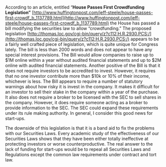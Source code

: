 
According to an article, entitled “**House Passes First Crowdfunding Legislation”** [http://www.huffingtonpost.com/jeff-steele/house-passes-first-crowdf_b_1137789.html](http://www.huffingtonpost.com/jeff-steele/house-passes-first-crowdf_b_1137789.html) the House has passed a bill modifying the securities law to allow “crowdfunding.” The proposed legislation [http://thomas.loc.gov/cgi-bin/query/z?c112:H.R.2930.PCS:/](http://thomas.loc.gov/cgi-bin/query/z?c112:H.R.2930.PCS:/) appears to be a fairly well crafted piece of legislation, which is quite unique for Congress lately. The bill is less than 2000 words and does not appear to have any special interest provisions. The Bill would allow companies to raise up to $1M online within a year without audited financial statements and up to $2M online with audited financial statements. Another positive of the Bill is that it does not require investors to be accredited to invest. However, it requires that no one investor contribute more than $10k or 10% of their income, whichever is less. The Bill appears to require a number of statutory warnings about how risky it is invest in the company. It makes it difficult for an investor to sell their stake in the company within a year of the purchase. It also does not require a broker to be licensed with the SEC to sell shares in the company. However, it does require someone acting as a broker to provide information to the SEC. The SEC could expand these requirements under its rule making authority. In general, I consider this good news for start-ups.

The downside of this legislation is that it is a band aid to fix the problems with our Securities Laws. Every academic study of the effectiveness of our Securities Laws shows that they have been either totally ineffective at protecting investors or worse counterproductive. The real answer to the lack of funding for start-ups would be to repeal all Securities Laws and Regulations except the common law requirements under contract and tort law.